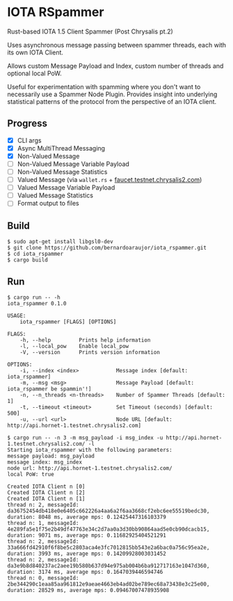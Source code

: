 # IOTA RSpammer

Rust-based IOTA 1.5 Client Spammer (Post Chrysalis pt.2)

Uses asynchronous message passing between spammer threads, each with its own IOTA Client.

Allows custom Message Payload and Index, custom number of threads and optional local PoW.

Useful for experimentation with spamming where you don't want to necessarily use a Spammer Node Plugin.
Provides insight into underlying statistical patterns of the protocol from the perspective of an IOTA client.

## Progress
- [x] CLI args
- [x] Async MultiThread Messaging
- [x] Non-Valued Message
- [ ] Non-Valued Message Variable Payload
- [ ] Non-Valued Message Statistics
- [ ] Valued Message (via `wallet.rs` + [faucet.testnet.chrysalis2.com](https://faucet.testnet.chrysalis2.com/))
- [ ] Valued Message Variable Payload
- [ ] Valued Message Statistics
- [ ] Format output to files

## Build
```
$ sudo apt-get install libgsl0-dev
$ git clone https://github.com/bernardoaraujor/iota_rspammer.git
$ cd iota_rspammer
$ cargo build
```

## Run
```
$ cargo run -- -h
iota_rspammer 0.1.0

USAGE:
    iota_rspammer [FLAGS] [OPTIONS]

FLAGS:
    -h, --help         Prints help information
    -l, --local_pow    Enable local_pow
    -V, --version      Prints version information

OPTIONS:
    -i, --index <index>            Message index [default: iota_rspammer]
    -m, --msg <msg>                Message Payload [default: iota_rspammer be spammin'!]
    -n, --n_threads <n-threads>    Number of Spammer Threads [default: 1]
    -t, --timeout <timeout>        Set Timeout (seconds) [default: 500]
    -u, --url <url>                Node URL [default: http://api.hornet-1.testnet.chrysalis2.com]

```

```
$ cargo run -- -n 3 -m msg_payload -i msg_index -u http://api.hornet-1.testnet.chrysalis2.com/ -l
Starting iota_rspammer with the following parameters:
message payload: msg_payload
message index: msg_index
node url: http://api.hornet-1.testnet.chrysalis2.com/
local PoW: true

Created IOTA Client n [0]
Created IOTA Client n [2]
Created IOTA Client n [1]
thread n: 2, messageId: da36752454db418e0e6405c662226a4aa6a2f6aa3668cf2ebc6ee55519bedc30, duration: 8048 ms, average mps: 0.12425447316103379
thread n: 1, messageId: 4e289fa5e1f75e2b49df47763e34c2d7aa0a3d30bb90864aad5e0cb90dcacb15, duration: 9071 ms, average mps: 0.11682925404521291
thread n: 2, messageId: 33a666fd42910f6f8be5c2803aca4e3fc7012815bb543e2a6bac0a756c95ea2e, duration: 3993 ms, average mps: 0.14209928003031452
thread n: 2, messageId: da3e9b8d840237ac2aee19b580b637d94e975ab004b6ba912717163e1047d360, duration: 3174 ms, average mps: 0.1647039446594746
thread n: 0, messageId: 2be344290c1eaa85aa961812e9aeae4663eb4ad02be789ec68a73438e3c25e00, duration: 28529 ms, average mps: 0.09467007478935908

```